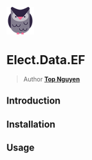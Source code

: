 ﻿![Logo](../../../Logo.png)
# Elect.Data.EF
> Author [**Top Nguyen**](http://topnguyen.net)

## Introduction

## Installation

## Usage